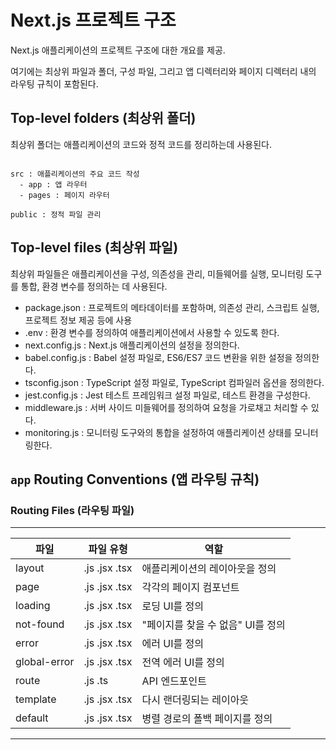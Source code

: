 # Next.js 프로젝트 구조

Next.js 애플리케이션의 프로젝트 구조에 대한 개요를 제공.

여기에는 최상위 파일과 폴더, 구성 파일, 그리고 앱 디렉터리와 페이지 디렉터리 내의 라우팅 규칙이 포함된다.

## Top-level folders (최상위 폴더)

최상위 폴더는 애플리케이션의 코드와 정적 코드를 정리하는데 사용된다.

```

src : 애플리케이션의 주요 코드 작성
  - app : 앱 라우터
  - pages : 페이지 라우터

public : 정적 파일 관리

```

## Top-level files (최상위 파일)

최상위 파일들은 애플리케이션을 구성, 의존성을 관리, 미들웨어를 실행, 모니터링 도구를 통합, 환경 변수를 정의하는 데 사용된다.

- package.json : 프로젝트의 메타데이터를 포함하며, 의존성 관리, 스크립트 실행, 프로젝트 정보 제공 등에 사용
- .env : 환경 변수를 정의하여 애플리케이션에서 사용할 수 있도록 한다.
- next.config.js : Next.js 애플리케이션의 설정을 정의한다.
- babel.config.js : Babel 설정 파일로, ES6/ES7 코드 변환을 위한 설정을 정의한다.
- tsconfig.json : TypeScript 설정 파일로, TypeScript 컴파일러 옵션을 정의한다.
- jest.config.js : Jest 테스트 프레임워크 설정 파일로, 테스트 환경을 구성한다.
- middleware.js : 서버 사이드 미들웨어를 정의하여 요청을 가로채고 처리할 수 있다.
- monitoring.js : 모니터링 도구와의 통합을 설정하여 애플리케이션 상태를 모니터링한다.

## `app` Routing Conventions (앱 라우팅 규칙)

### Routing Files (라우팅 파일)

---

| 파일         | 파일 유형     | 역할                              |
| ------------ | ------------- | --------------------------------- |
| layout       | .js .jsx .tsx | 애플리케이션의 레이아웃을 정의    |
| page         | .js .jsx .tsx | 각각의 페이지 컴포넌트            |
| loading      | .js .jsx .tsx | 로딩 UI를 정의                    |
| not-found    | .js .jsx .tsx | "페이지를 찾을 수 없음" UI를 정의 |
| error        | .js .jsx .tsx | 에러 UI를 정의                    |
| global-error | .js .jsx .tsx | 전역 에러 UI를 정의               |
| route        | .js .ts       | API 엔드포인트                    |
| template     | .js .jsx .tsx | 다시 랜더링되는 레이아웃          |
| default      | .js .jsx .tsx | 병렬 경로의 폴백 페이지를 정의    |

---
